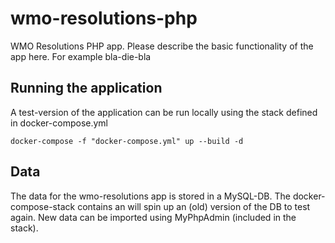 # wmo-resolutions-php
WMO Resolutions PHP app. Please describe the basic functionality of the app here. For example bla-die-bla

## Running the application

A test-version of the application can be run locally using the stack defined in docker-compose.yml

```
docker-compose -f "docker-compose.yml" up --build -d
```

## Data

The data for the wmo-resolutions app is stored in a MySQL-DB. The docker-compose-stack contains an will spin up an (old) version of the DB to test again. New data can be imported using MyPhpAdmin (included in the stack). 
